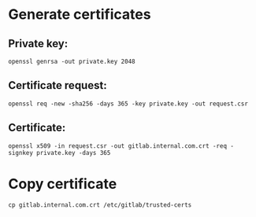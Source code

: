 # Generate certificates
## Private key:
```
openssl genrsa -out private.key 2048
```
## Certificate request:
```
openssl req -new -sha256 -days 365 -key private.key -out request.csr
```
## Certificate:
```
openssl x509 -in request.csr -out gitlab.internal.com.crt -req -signkey private.key -days 365
```

# Copy certificate
```
cp gitlab.internal.com.crt /etc/gitlab/trusted-certs
```
